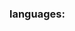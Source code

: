 <div></div>
 
 
 
 <h3>languages:</h3>
 <img src"https://skillicons.dev/icons?i=js,html,css,tailwindcss,bootstrap,react,figma"alt'languages'/>
